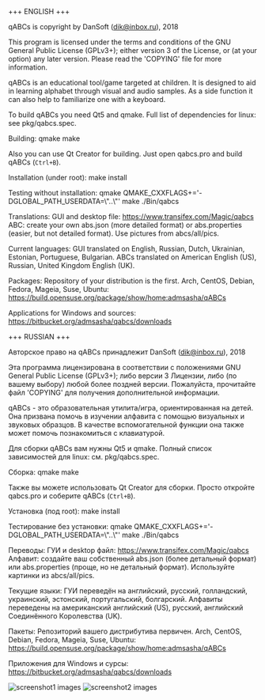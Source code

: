 +++ ENGLISH +++

qABCs is copyright by DanSoft (dik@inbox.ru), 2018

This program is licensed under the terms and conditions of
the GNU General Public License (GPLv3+); either version
3 of the License, or (at your option) any later version.
Please read the 'COPYING' file for more information.

qABCs is an educational tool/game targeted at children.
It is designed to aid in learning alphabet through visual
and audio samples. As a side function it can also help to
familiarize one with a keyboard.

To build qABCs you need Qt5 and qmake.
Full list of dependencies for linux: see pkg/qabcs.spec.

Building:
qmake
make

Also you can use Qt Creator for building.
Just open qabcs.pro and build qABCs (`Ctrl+B`).

Installation (under root):
make install

Testing without installation:
qmake QMAKE_CXXFLAGS+='-DGLOBAL_PATH_USERDATA=\\\"..\\\"'
make
./Bin/qabcs

Translations:
GUI and desktop file: https://www.transifex.com/Magic/qabcs
ABC: create your own abs.json (more detailed format) or
abs.properties (easier, but not detailed format). Use pictures
from abcs/all/pics.

Current languages:
GUI translated on English, Russian, Dutch, Ukrainian, Estonian,
Portuguese, Bulgarian.
ABCs translated on American English (US), Russian, United
Kingdom English (UK).

Packages:
Repository of your distribution is the first.
Arch, CentOS, Debian, Fedora, Mageia, Suse, Ubuntu:
https://build.opensuse.org/package/show/home:admsasha/qABCs

Applications for Windows and sources:
https://bitbucket.org/admsasha/qabcs/downloads

+++ RUSSIAN +++

Авторское право на qABCs принадлежит DanSoft (dik@inbox.ru),
2018

Эта программа лицензирована в соответствии с положениями GNU
General Public License (GPLv3+); либо версии 3 Лицензии, либо
(по вашему выбору) любой более поздней версии. Пожалуйста,
прочитайте файл 'COPYING' для получения дополнительной
информации.

qABCs - это образовательная утилита/игра, ориентированная на
детей. Она призвана помочь в изучении алфавита с помощью
визуальных и звуковых образцов. В качестве вспомогательной
функции она также может помочь познакомиться с клавиатурой.

Для сборки qABCs вам нужны Qt5 и qmake.
Полный список зависимостей для linux: см. pkg/qabcs.spec.

Сборка:
qmake
make

Также вы можете использовать Qt Creator для сборки.
Просто откройте qabcs.pro и соберите qABCs (`Ctrl+B`).

Установка (под root):
make install

Тестирование без установки:
qmake QMAKE_CXXFLAGS+='-DGLOBAL_PATH_USERDATA=\\\"..\\\"'
make
./Bin/qabcs

Переводы:
ГУИ и desktop файл: https://www.transifex.com/Magic/qabcs
Алфавит: создайте ваш собственный abs.json (более детальный
формат) или abs.properties (проще, но не детальный формат).
Используйте картинки из abcs/all/pics.

Текущие языки:
ГУИ переведён на английский, русский,
голландский, украинский, эстонский, португальский, болгарский.
Алфавиты переведены на американский английский (US), русский,
английский Соединённого Королевства (UK).

Пакеты:
Репозиторий вашего дистрибутива первичен.
Arch, CentOS, Debian, Fedora, Mageia, Suse, Ubuntu:
https://build.opensuse.org/package/show/home:admsasha/qABCs

Приложения для Windows и сурсы:
https://bitbucket.org/admsasha/qabcs/downloads

![screenshot1 images](https://bitbucket.org/admsasha/qabcs/raw/master/screenshots/screenshot1.png)
![screenshot2 images](https://bitbucket.org/admsasha/qabcs/raw/master/screenshots/screenshot2.png)
